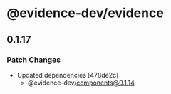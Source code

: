 # @evidence-dev/evidence

## 0.1.17

### Patch Changes

- Updated dependencies [478de2c]
  - @evidence-dev/components@0.1.14
